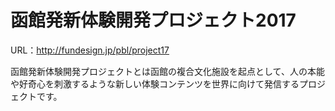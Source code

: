 # 函館発新体験開発プロジェクト2017
URL：http://fundesign.jp/pbl/project17

函館発新体験開発プロジェクトとは函館の複合文化施設を起点として、人の本能や好奇心を刺激するような新しい体験コンテンツを世界に向けて発信するプロジェクトです。

